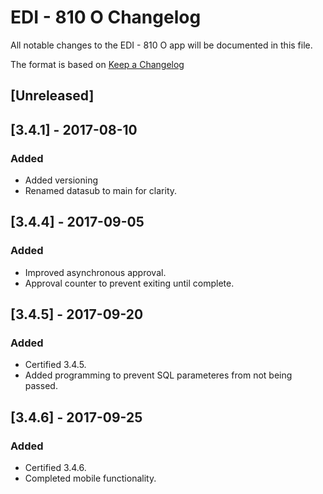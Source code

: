 # EDI - 810 O Changelog
All notable changes to the EDI - 810 O app will be documented in this file.

The format is based on [Keep a Changelog](http://keepachangelog.com/en/1.0.0/)

## [Unreleased]

## [3.4.1] - 2017-08-10
### Added
- Added versioning
- Renamed datasub to main for clarity.

## [3.4.4] - 2017-09-05
### Added
- Improved asynchronous approval.
- Approval counter to prevent exiting until complete.

## [3.4.5] - 2017-09-20
### Added
- Certified 3.4.5.
- Added programming to prevent SQL parameteres from not being passed.

## [3.4.6] - 2017-09-25
### Added
- Certified 3.4.6.
- Completed mobile functionality.